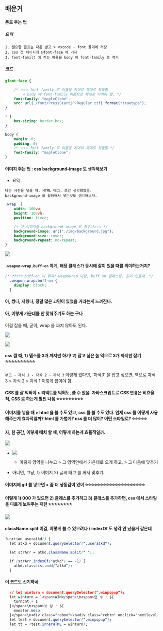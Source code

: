 
## 배운거 

#### 폰트 주는 법 

##### 요약 
```
1. 필요한 폰트는 다운 받고 > vscode - font 폴더에 저장 
2. css 첫 페이지에 @font-face 에 기재 
3. font-familt 에 적는 이름을 body 에 font-family 로 적기 

```

##### 코드
``` css
@font-face {

    /* ⭐⭐⭐ font family 로 이름을 지어야 제대로 작동함 
        ⭐ body 에 font-family 이름으로 제대로 지어야 함. */
    font-family: "mapleClone";
    src: url(./font/PressStart2P-Regular.ttf) format("truetype");
}

* {
    box-sizing: border-box;
}

body {
    margin: 0;
    padding: 0;
    /* ⭐⭐⭐ font family 로 이름을 지어야 제대로 작동함 */
    font-family: "mapleClone";
}
```
#### 이미지 주는 법 : css background-image 도 생각해보기 

- 요약 
```
나는 사진을 넣을 때, HTML 태그, 로만 생각했었음. 
background-image 를 활용해서 넣는것도 생각해보자.
```

``` css 
.wrap  {
    width: 100vw;
    height: 100vh;
    position: fixed;

    /* 아 이미지를 background-image 로 줬구나⭐⭐⭐ */
    background-image: url("./img/background.jpg");
    background-size: cover;
    background-repeat: no-repeat;
}


```

![](https://i.imgur.com/KBjdm58.png)

#### `.weapon-wrap.buff-on` 이게, 해당 클래스가 동시에 같이 있을 때를 의미하는거지? 

``` css 
/* ❓❓❓❓❓ buff-on 이 뭐지? weapowrap 이랑, buff on 클래스랑, 같이 있을때  */
  .weapon-wrap.buff-on {
    display: block;
  }

```
#### 아, 썼다, 지웠다, 정말 많은 고민이 있었을 거라는게 느껴진다. 


#### 아, 이렇게 가운데를 안 맞춰주기도 하는 구나 

이걸 잡을 때, 굳이, wrap 을 짜지 않아도 된다. 


![](https://i.imgur.com/MeNbOeG.png)

![](https://i.imgur.com/x5XDTLW.png)

#### css 짤 때, 1) 뎁스를 3개 까지만 하기! 2) 잡고 싶은 놈 역으로 3개 까지만 잡기 ⭐⭐⭐⭐⭐⭐⭐⭐⭐⭐ 

`부모 - 자식 1 - 자식 2 - 자식 3` 이렇게 있다면, 
	'자식3' 을 잡고 싶으면, 역으로 자식 3 > 자식 2 > 자식 1 이렇게 잡아야 함. 


#### CSS 를 잘 익혀야 > 리액트를 익혀도, 쓸 수 있음. 자바스크립트로 CSS 변경은 비효율적, CSS 로 하는게 훨씬 나음 ⭐⭐⭐⭐⭐⭐⭐⭐⭐

#### 이미지를 넣을 때 > html 을 쓸 수도 있고, css 를 쓸 수도 있다. 언제 css 를 어떻게 사용해주는게 효과적일까? html 를 가볍게? css 를 더 많이? 어떤 스타일로? ⭐⭐⭐⭐⭐ 


#### 자, 한 공간, 이렇게 배치 할 때, 어떻게 하는게 효율적일까. 

![](https://i.imgur.com/K9kNs3G.png)

- ![](https://i.imgur.com/ZU5HNeR.png)
	- 이렇게 영역을 나누고 > 그 영역안에서 가운데로 오게 하고, > 그 다음에 맞추기 


- 아니면, 그냥, 1) 이미지 2) 글씨 태그 를 써서 맞추기. 


#### 이미지에 gif 를 넣으면 > 좀 더 생동감이 있어 ⭐⭐⭐⭐⭐⭐⭐⭐⭐⭐⭐⭐⭐⭐⭐⭐⭐⭐⭐⭐ 

#### 이렇게 1) 000 가 있으면 2) 클래스를 추가하고 3) 클래스를 추가하면, css 에서 스타일을 다르게 보여주는 패턴 ⭐⭐⭐⭐⭐⭐⭐⭐ 
![](https://i.imgur.com/RUEgv0L.png)


#### className.split 이걸, 이렇게 쓸 수 있으려나 / indexOf 도 생각 안 났을거 같은데 

``` css 
function useratkd() {
  let atkd = document.querySelector(".useratkd");

  let strArr = atkd.className.split(" ");

  if (strArr.indexOf("atkd") == -1) {
    atkd.classList.add("atkd");
  }

```

#### 이 코드도 신기하네 

``` css
  // let winturn = document.querySelector(".winpopup");
  let winturn = `<span>WIN</span>\n<span>턴 수 : ${
    turncnt + 1
  }</span>\n<span>보 상 : ${
    monster.meso
  }</span>\n<div class="rebox">\n<div class="rebtn" onclick="nextlevel()">\n<span>다음</span></div></div>`;
  let test = document.querySelector(".winpopup");
  let tt = (test.innerHTML = winturn);

```












